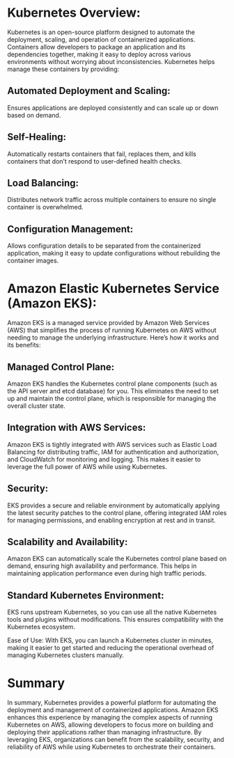 # Kubernetes Overview:
Kubernetes is an open-source platform designed to automate the deployment, scaling, and operation of containerized applications. Containers allow developers to package an application and its dependencies together, making it easy to deploy across various environments without worrying about inconsistencies. Kubernetes helps manage these containers by providing:

## Automated Deployment and Scaling: 
Ensures applications are deployed consistently and can scale up or down based on demand.

## Self-Healing: 
Automatically restarts containers that fail, replaces them, and kills containers that don’t respond to user-defined health checks.

## Load Balancing: 
Distributes network traffic across multiple containers to ensure no single container is overwhelmed.

## Configuration Management: 
Allows configuration details to be separated from the containerized application, making it easy to update configurations without rebuilding the container images.


# Amazon Elastic Kubernetes Service (Amazon EKS):

Amazon EKS is a managed service provided by Amazon Web Services (AWS) that simplifies the process of running Kubernetes on AWS without needing to manage the underlying infrastructure. Here’s how it works and its benefits:

## Managed Control Plane: 

Amazon EKS handles the Kubernetes control plane components (such as the API server and etcd database) for you. This eliminates the need to set up and maintain the control plane, which is responsible for managing the overall cluster state.

## Integration with AWS Services: 

Amazon EKS is tightly integrated with AWS services such as Elastic Load Balancing for distributing traffic, IAM for authentication and authorization, and CloudWatch for monitoring and logging. This makes it easier to leverage the full power of AWS while using Kubernetes.

## Security: 

EKS provides a secure and reliable environment by automatically applying the latest security patches to the control plane, offering integrated IAM roles for managing permissions, and enabling encryption at rest and in transit.

## Scalability and Availability: 

Amazon EKS can automatically scale the Kubernetes control plane based on demand, ensuring high availability and performance. This helps in maintaining application performance even during high traffic periods.

## Standard Kubernetes Environment: 

EKS runs upstream Kubernetes, so you can use all the native Kubernetes tools and plugins without modifications. This ensures compatibility with the Kubernetes ecosystem.

Ease of Use: With EKS, you can launch a Kubernetes cluster in minutes, making it easier to get started and reducing the operational overhead of managing Kubernetes clusters manually.

# Summary
In summary, Kubernetes provides a powerful platform for automating the deployment and management of containerized applications. Amazon EKS enhances this experience by managing the complex aspects of running Kubernetes on AWS, allowing developers to focus more on building and deploying their applications rather than managing infrastructure. By leveraging EKS, organizations can benefit from the scalability, security, and reliability of AWS while using Kubernetes to orchestrate their containers.
